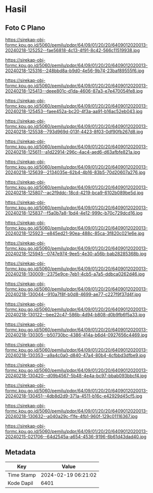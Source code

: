 # Hasil

## Foto C Plano

https://sirekap-obj-formc.kpu.go.id/5060/pemilu/pdpr/64/09/01/20/20/6409012020013-20240218-125252--fae56818-4c13-4f91-8c42-566c11519938.jpg

https://sirekap-obj-formc.kpu.go.id/5060/pemilu/pdpr/64/09/01/20/20/6409012020013-20240218-125316--248bbd8a-b9d0-4e56-9b74-23baf89555f6.jpg

https://sirekap-obj-formc.kpu.go.id/5060/pemilu/pdpr/64/09/01/20/20/6409012020013-20240218-125413--deee801c-d1da-4606-87a3-e7e470054fe8.jpg

https://sirekap-obj-formc.kpu.go.id/5060/pemilu/pdpr/64/09/01/20/20/6409012020013-20240218-125453--faee452a-bc20-4f3a-aa91-b16ac52eb043.jpg

https://sirekap-obj-formc.kpu.go.id/5060/pemilu/pdpr/64/09/01/20/20/6409012020013-20240218-125538--793d969d-013f-4423-8f03-0df90fb267d8.jpg

https://sirekap-obj-formc.kpu.go.id/5060/pemilu/pdpr/64/09/01/20/20/6409012020013-20240218-125611--a1d22914-296c-4ac4-aed6-d63afbfe821a.jpg

https://sirekap-obj-formc.kpu.go.id/5060/pemilu/pdpr/64/09/01/20/20/6409012020013-20240218-125639--2134035e-62b4-4b16-83b5-70d20607a276.jpg

https://sirekap-obj-formc.kpu.go.id/5060/pemilu/pdpr/64/09/01/20/20/6409012020013-20240218-125807--ac2f9ddc-18cd-4219-bca9-6102b089be5d.jpg

https://sirekap-obj-formc.kpu.go.id/5060/pemilu/pdpr/64/09/01/20/20/6409012020013-20240218-125837--f5a0b7a8-1bd4-4e12-999c-b70c729dcd16.jpg

https://sirekap-obj-formc.kpu.go.id/5060/pemilu/pdpr/64/09/01/20/20/6409012020013-20240218-125923--e845ed21-90ea-488c-85ca-3f820c021e6e.jpg

https://sirekap-obj-formc.kpu.go.id/5060/pemilu/pdpr/64/09/01/20/20/6409012020013-20240218-125945--0747e974-9ee5-4e30-a56b-bab28285368b.jpg

https://sirekap-obj-formc.kpu.go.id/5060/pemilu/pdpr/64/09/01/20/20/6409012020013-20240218-130009--2375e9ce-7eb1-4cb5-a7a5-ddbca0262d46.jpg

https://sirekap-obj-formc.kpu.go.id/5060/pemilu/pdpr/64/09/01/20/20/6409012020013-20240218-130044--910a7f8f-b0d8-4699-ae77-c227f9f37d4f.jpg

https://sirekap-obj-formc.kpu.go.id/5060/pemilu/pdpr/64/09/01/20/20/6409012020013-20240218-130122--bee22c47-586b-4d94-b808-d0b9fb6f5a33.jpg

https://sirekap-obj-formc.kpu.go.id/5060/pemilu/pdpr/64/09/01/20/20/6409012020013-20240218-130305--b50730bc-4386-414a-b6d4-0927656c4469.jpg

https://sirekap-obj-formc.kpu.go.id/5060/pemilu/pdpr/64/09/01/20/20/6409012020013-20240218-130353--a9a4c0a0-d840-47a4-80b4-4cfbbd3dfbe9.jpg

https://sirekap-obj-formc.kpu.go.id/5060/pemilu/pdpr/64/09/01/20/20/6409012020013-20240218-130420--d09b4567-5b48-4e4a-bc97-bbab093bbcf4.jpg

https://sirekap-obj-formc.kpu.go.id/5060/pemilu/pdpr/64/09/01/20/20/6409012020013-20240218-130451--4db8d2d9-371a-4511-b16c-e42929d45cf5.jpg

https://sirekap-obj-formc.kpu.go.id/5060/pemilu/pdpr/64/09/01/20/20/6409012020013-20240218-130632--a040a29c-f1fe-4fb1-960f-129c01116367.jpg

https://sirekap-obj-formc.kpu.go.id/5060/pemilu/pdpr/64/09/01/20/20/6409012020013-20240215-021706--64d2545a-a654-4536-9196-6b61d43dad40.jpg


## Metadata

| Key        | Value               |
| ---------- | ------------------- |
| Time Stamp | 2024-02-19 06:21:02 |
| Kode Dapil | 6401                |



